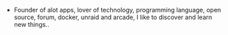 - Founder of alot apps, lover of technology, programming language, open source, forum, docker, unraid and arcade, I like to discover and learn new things..
  <br>



































































































































































































































































































